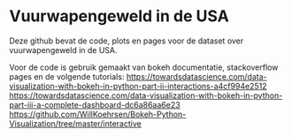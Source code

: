 # Vuurwapengeweld in de USA
Deze github bevat de code, plots en pages voor de dataset over vuurwapengeweld in de USA.


Voor de code is gebruik gemaakt van bokeh documentatie, stackoverflow pages en de volgende tutorials:
https://towardsdatascience.com/data-visualization-with-bokeh-in-python-part-ii-interactions-a4cf994e2512
https://towardsdatascience.com/data-visualization-with-bokeh-in-python-part-iii-a-complete-dashboard-dc6a86aa6e23
https://github.com/WillKoehrsen/Bokeh-Python-Visualization/tree/master/interactive

